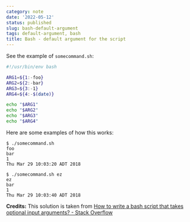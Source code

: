 ```yaml
---
category: note
date: '2022-05-12'
status: published
slug: bash-default-argument
tags: default-argument, bash
title: Bash - default argument for the script
---
```


See the example of `somecommand.sh`:

```bash
#!/usr/bin/env bash

ARG1=${1:-foo}
ARG2=${2:-bar}
ARG3=${3:-1}
ARG4=${4:-$(date)}

echo "$ARG1"
echo "$ARG2"
echo "$ARG3"
echo "$ARG4"
```

Here are some examples of how this works:

```
$ ./somecommand.sh
foo
bar
1
Thu Mar 29 10:03:20 ADT 2018

$ ./somecommand.sh ez
ez
bar
1
Thu Mar 29 10:03:40 ADT 2018
```

**Credits:** 
This solution is taken from [How to write a bash script that takes optional input arguments? - Stack Overflow](https://stackoverflow.com/a/33419280/3247880)